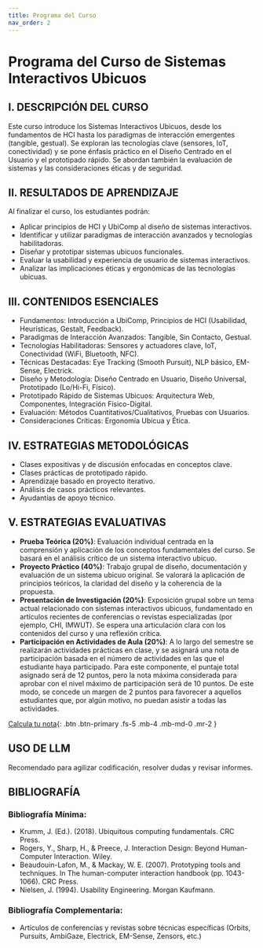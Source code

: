 ```yaml
---
title: Programa del Curso
nav_order: 2
---
```


# Programa del Curso de Sistemas Interactivos Ubicuos

## I. DESCRIPCIÓN DEL CURSO

Este curso introduce los Sistemas Interactivos Ubicuos, desde los fundamentos de HCI hasta los paradigmas de interacción emergentes (tangible, gestual). Se exploran las tecnologías clave (sensores, IoT, conectividad) y se pone énfasis práctico en el Diseño Centrado en el Usuario y el prototipado rápido. Se abordan también la evaluación de sistemas y las consideraciones éticas y de seguridad.

## II. RESULTADOS DE APRENDIZAJE

Al finalizar el curso, los estudiantes podrán:
- Aplicar principios de HCI y UbiComp al diseño de sistemas interactivos.
- Identificar y utilizar paradigmas de interacción avanzados y tecnologías habilitadoras.
- Diseñar y prototipar sistemas ubicuos funcionales.
- Evaluar la usabilidad y experiencia de usuario de sistemas interactivos.
- Analizar las implicaciones éticas y ergonómicas de las tecnologías ubicuas.


## III. CONTENIDOS ESENCIALES

- Fundamentos: Introducción a UbiComp, Principios de HCI (Usabilidad, Heurísticas, Gestalt, Feedback).
- Paradigmas de Interacción Avanzados: Tangible, Sin Contacto, Gestual.
- Tecnologías Habilitadoras: Sensores y actuadores clave, IoT, Conectividad (WiFi, Bluetooth, NFC).
- Técnicas Destacadas: Eye Tracking (Smooth Pursuit), NLP básico, EM-Sense, Electrick.
- Diseño y Metodología: Diseño Centrado en Usuario, Diseño Universal, Prototipado (Lo/Hi-Fi, Físico).
- Prototipado Rápido de Sistemas Ubicuos: Arquitectura Web, Componentes, Integración Físico-Digital.
- Evaluación: Métodos Cuantitativos/Cualitativos, Pruebas con Usuarios.
- Consideraciones Críticas: Ergonomía Ubicua y Ética.


## IV. ESTRATEGIAS METODOLÓGICAS

- Clases expositivas y de discusión enfocadas en conceptos clave.
- Clases prácticas de prototipado rápido.
- Aprendizaje basado en proyecto iterativo.
- Análisis de casos prácticos relevantes.
- Ayudantías de apoyo técnico.


## V. ESTRATEGIAS EVALUATIVAS

- **Prueba Teórica (20%)**: Evaluación individual centrada en la comprensión y aplicación de los conceptos fundamentales del curso. Se basará en el análisis crítico de un sistema interactivo ubicuo.
- **Proyecto Práctico (40%)**: Trabajo grupal de diseño, documentación y evaluación de un sistema ubicuo original. Se valorará la aplicación de principios teóricos, la claridad del diseño y la coherencia de la propuesta.
- **Presentación de Investigación (20%)**: Exposición grupal sobre un tema actual relacionado con sistemas interactivos ubicuos, fundamentado en artículos recientes de conferencias o revistas especializadas (por ejemplo, CHI, IMWUT). Se espera una articulación clara con los contenidos del curso y una reflexión crítica.
- **Participación en Actividades de Aula (20%)**: A lo largo del semestre se realizarán actividades prácticas en clase, y se asignará una nota de participación basada en el número de actividades en las que el estudiante haya participado. Para este componente, el puntaje total asignado será de 12 puntos, pero la nota máxima considerada para aprobar con el nivel máximo de participación será de 10 puntos. De este modo, se concede un margen de 2 puntos para favorecer a aquellos estudiantes que, por algún motivo, no puedan asistir a todas las actividades.

[Calcula tu nota](){: .btn .btn-primary .fs-5 .mb-4 .mb-md-0 .mr-2 }


## USO DE LLM
Recomendado para agilizar codificación, resolver dudas y revisar informes.

## BIBLIOGRAFÍA

### Bibliografía Mínima:
- Krumm, J. (Ed.). (2018). Ubiquitous computing fundamentals. CRC Press.
- Rogers, Y., Sharp, H., & Preece, J. Interaction Design: Beyond Human-Computer Interaction. Wiley. 
- Beaudouin-Lafon, M., & Mackay, W. E. (2007). Prototyping tools and techniques. In The human-computer interaction handbook (pp. 1043-1066). CRC Press.   
- Nielsen, J. (1994). Usability Engineering. Morgan Kaufmann. 

### Bibliografía Complementaria:
- Artículos de conferencias y revistas sobre técnicas específicas (Orbits, Pursuits, AmbiGaze, Electrick, EM-Sense, Zensors, etc.)
